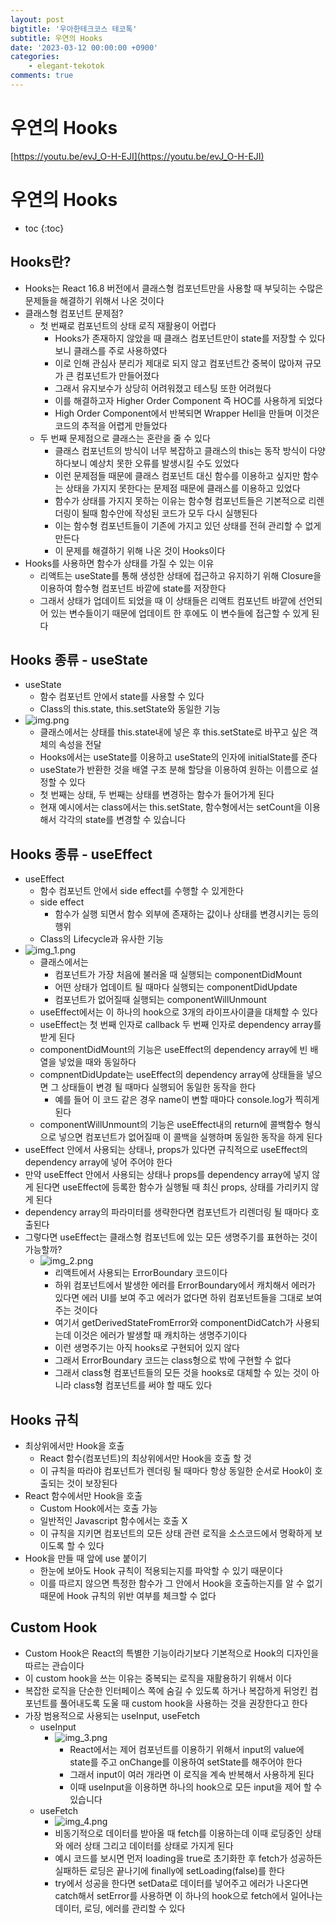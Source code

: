 ```yaml
---
layout: post
bigtitle: '우아한테크코스 테코톡'
subtitle: 우연의 Hooks
date: '2023-03-12 00:00:00 +0900'
categories:
    - elegant-tekotok
comments: true
---
```


# 우연의 Hooks
[https://youtu.be/evJ_O-H-EJI](https://youtu.be/evJ_O-H-EJI)

# 우연의 Hooks
* toc
{:toc}

## Hooks란?
+ Hooks는 React 16.8 버전에서 클래스형 컴포넌트만을 사용할 때 부딪히는 수많은 문제들을 해결하기 위해서 나온 것이다
+ 클래스형 컴포넌트 문제점?
  + 첫 번째로 컴포넌트의 상태 로직 재활용이 어렵다
    + Hooks가 존재하지 않았을 때 클래스 컴포넌트만이 state를 저장할 수 있다 보니 클래스를 주로 사용하였다
    + 이로 인해 관심사 분리가 제대로 되지 않고 컴포넌트간 중복이 많아져 규모가 큰 컴포넌트가 만들어졌다
    + 그래서 유지보수가 상당히 어려워졌고 테스팅 또한 어려웠다
    + 이를 해결하고자 Higher Order Component 즉 HOC를 사용하게 되었다
    + High Order Component에서 반복되면 Wrapper Hell을 만들며 이것은 코드의 추적을 어렵게 만들었다
  + 두 번째 문제점으로 클래스는 혼란을 줄 수 있다
    + 클래스 컴포넌트의 방식이 너무 복잡하고 클래스의 this는 동작 방식이 다양하다보니 예상치 못한 오류를 발생시킬 수도 있었다
    + 이런 문제점들 때문에 클래스 컴포넌트 대신 함수를 이용하고 싶지만 함수는 상태을 가지지 못한다는 문제점 때문에 클래스를 이용하고 있었다
    + 함수가 상태를 가지지 못하는 이유는 함수형 컴포넌트들은 기본적으로 리렌더링이 될때 함수안에 작성된 코드가 모두 다시 실행된다
    + 이는 함수형 컴포넌트들이 기존에 가지고 있던 상태를 전혀 관리할 수 없게 만든다
    + 이 문제를 해결하기 위해 나온 것이 Hooks이다
+ Hooks를 사용하면 함수가 상태를 가질 수 있는 이유 
  + 리액트는 useState를 통해 생성한 상태에 접근하고 유지하기 위해 Closure을 이용하여 함수형 컴포넌트 바깥에 state를 저장한다
  + 그래서 상태가 업데이트 되었을 때 이 상태들은 리액트 컴포넌트 바깥에 선언되어 있는 변수들이기 때문에 업데이트 한 후에도 이 변수들에 접근할 수 있게 된다

## Hooks 종류 - useState
+ useState
  + 함수 컴포넌트 안에서 state를 사용할 수 있다
  + Class의 this.state, this.setState와 동일한 기능
+ ![img.png](../../../assets/img/elegant-tekotok/CHANCE-Hooks.png)
  + 클래스에서는 상태를 this.state내에 넣은 후 this.setState로 바꾸고 싶은 객체의 속성을 전달
  + Hooks에서는 useState를 이용하고 useState의 인자에 initialState를 준다 
  + useState가 반환한 것을 배열 구조 분해 할당을 이용하여 원하는 이름으로 설정할 수 있다
  + 첫 번째는 상태, 두 번째는 상태를 변경하는 함수가 들어가게 된다
  + 현재 예시에서는 class에서는 this.setState, 함수형에서는 setCount을 이용해서 각각의 state를 변경할 수 있습니다

## Hooks 종류 - useEffect
+ useEffect
  + 함수 컴포넌트 안에서 side effect를 수행할 수 있게한다
  + side effect
    + 함수가 실행 되면서 함수 외부에 존재하는 값이나 상태를 변경시키는 등의 행위 
  + Class의 Lifecycle과 유사한 기능 
+ ![img_1.png](../../../assets/img/elegant-tekotok/CHANCE-Hooks2.png)
  + 클래스에서는 
    + 컴포넌트가 가장 처음에 불러올 때 실행되는 componentDidMount
    + 어떤 상태가 업데이트 될 때마다 실행되는 componentDidUpdate
    + 컴포넌트가 없어질때 실행되는 componentWillUnmount
  + useEffect에서는 이 하나의 hook으로 3개의 라이프사이클을 대체할 수 있다
  + useEffect는 첫 번째 인자로 callback 두 번째 인자로 dependency array를 받게 된다
  + componentDidMount의 기능은 useEffect의 dependency array에 빈 배열을 넣었을 때와 동일하다
  + compnentDidUpdate는 useEffect의 dependency array에 상태들을 넣으면 그 상태들이 변경 될 때마다 실행되어 동일한 동작을 한다
    + 예를 들어 이 코드 같은 경우 name이 변할 때마다 console.log가 찍히게 된다
  + componentWillUnmount의 기능은 useEffect내의 return에 콜백함수 형식으로 넣으면 컴포넌트가 없어질때 이 콜백을 실행하며 동일한 동작을 하게 된다
+ useEffect 안에서 사용되는 상태나, props가 있다면 규칙적으로 useEffect의 dependency array에 넣어 주어야 한다
+ 만약 useEffect 안에서 사용되는 상태나 props를 dependency array에 넣지 않게 된다면 useEffect에 등록한 함수가 실행될 때 최신 props, 상태를 가리키지 않게 된다
+ dependency array의 파라미터를 생략한다면 컴포넌트가 리렌더링 될 때마다 호출된다
+ 그렇다면 useEffect는 클래스형 컴포넌트에 있는 모든 생명주기를 표현하는 것이 가능할까?
  + ![img_2.png](../../../assets/img/elegant-tekotok/CHANCE-Hooks3.png)
    + 리액트에서 사용되는 ErrorBoundary 코드이다
    + 하위 컴포넌트에서 발생한 에러를 ErrorBoundary에서 캐치해서 에러가 있다면 에러 UI를 보여 주고 에러가 없다면 하위 컴포넌트들을 그대로 보여주는 것이다
    + 여기서 getDerivedStateFromError와 componentDidCatch가 사용되는데 이것은 에러가 발생할 때 캐치하는 생명주기이다
    + 이런 생명주기는 아직 hooks로 구현되어 있지 않다
    + 그래서 ErrorBoundary 코드는 class형으로 밖에 구현할 수 없다
    + 그래서 class형 컴포넌트들의 모든 것을 hooks로 대체할 수 있는 것이 아니라 class형 컴포넌트를 써야 할 때도 있다

## Hooks 규칙 
+ 최상위에서만 Hook을 호출
  + React 함수(컴포넌트)의 최상위에서만 Hook을 호출 할 것
  + 이 규칙을 따라야 컴포넌트가 렌더링 될 때마다 항상 동일한 순서로 Hook이 호출되는 것이 보장된다
+ React 함수에서만 Hook을 호출
  + Custom Hook에서는 호출 가능 
  + 일반적인 Javascript 함수에서는 호출 X
  + 이 규칙을 지키면 컴포넌트의 모든 상태 관련 로직을 소스코드에서 명확하게 보이도록 할 수 있다
+ Hook을 만들 때 앞에 use 붙이기
  + 한눈에 보아도 Hook 규칙이 적용되는지를 파악할 수 있기 때문이다
  + 이를 따르지 않으면 특정한 함수가 그 안에서 Hook을 호출하는지를 알 수 없기 때문에 Hook 규칙의 위반 여부를 체크할 수 없다  

## Custom Hook
+ Custom Hook은 React의 특별한 기능이라기보다 기본적으로 Hook의 디자인을 따르는 관습이다
+ 이 custom hook을 쓰는 이유는 중복되는 로직을 재활용하기 위해서 이다
+ 복잡한 로직을 단순한 인터페이스 쪽에 숨길 수 있도록 하거나 복잡하게 뒤엉킨 컴포넌트를 풀어내도록 도울 때 custom hook을 사용하는 것을 권장한다고 한다
+ 가장 범용적으로 사용되는 useInput, useFetch
  + useInput
    + ![img_3.png](../../../assets/img/elegant-tekotok/CHANCE-Hooks4.png)
      + React에서는 제어 컴포넌트를 이용하기 위해서 input의 value에 state를 주고 onChange를 이용하여 setState를 해주어야 한다
      + 그래서 input이 여러 개라면 이 로직을 계속 반복해서 사용하게 된다
      + 이때 useInput을 이용하면 하나의 hook으로 모든 input을 제어 할 수 있습니다
  + useFetch
    + ![img_4.png](../../../assets/img/elegant-tekotok/CHANCE-Hooks5.png)
    + 비동기적으로 데이터를 받아올 때 fetch를 이용하는데 이때 로딩중인 상태와 에러 상태 그리고 데이터를 상태로 가지게 된다
    + 예시 코드를 보시면 먼저 loading을 true로 초기화한 후 fetch가 성공하든 실패하든 로딩은 끝나기에 finally에 setLoading(false)를 한다
    + try에서 성공을 한다면 setData로 데이터를 넣어주고 에러가 나온다면 catch해서 setError를 사용하면 이 하나의 hook으로 fetch에서 일어나는 데이터, 로딩, 에러를 관리할 수 있다
